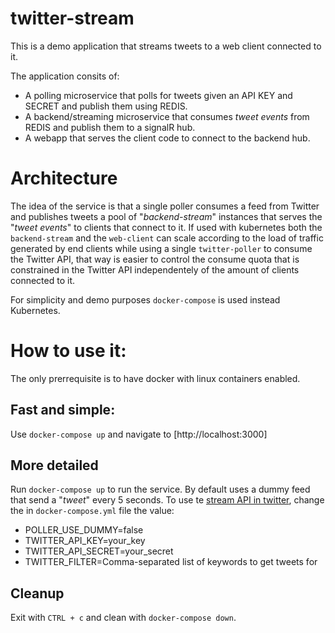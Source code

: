 # twitter-stream

This is a demo application that streams tweets to a web client connected to it.

The application consits of:
- A polling microservice that polls for tweets given an API KEY and SECRET and publish them using REDIS.
- A backend/streaming microservice that consumes _tweet events_ from REDIS and publish them to a signalR hub.
- A webapp that serves the client code to connect to the backend hub.

# Architecture

The idea of the service is that a single poller consumes a feed from Twitter and publishes tweets a pool of "_backend-stream_" instances that serves the "_tweet events_" to clients that connect to it. If used with kubernetes both the `backend-stream` and the `web-client` can scale according to the load of traffic generated by end clients while using a single `twitter-poller` to consume the Twitter API, that way is easier to control the consume quota that is constrained in the Twitter API independentely of the amount of clients connected to it.

For simplicity and demo purposes `docker-compose` is used instead Kubernetes.

# How to use it:

The only prerrequisite is to have docker with linux containers enabled.

## Fast and simple:
Use `docker-compose up` and navigate to [http://localhost:3000]

## More detailed
Run `docker-compose up` to run the service. By default uses a dummy feed that send a "_tweet_" every 5 seconds. To use te [stream API in twitter](https://developer.twitter.com/en/docs/tweets/filter-realtime/overview), change the in `docker-compose.yml` file the value:
- POLLER_USE_DUMMY=false
- TWITTER_API_KEY=your_key
- TWITTER_API_SECRET=your_secret
- TWITTER_FILTER=Comma-separated list of keywords to get tweets for

## Cleanup

Exit with `CTRL + c` and clean with `docker-compose down`.
